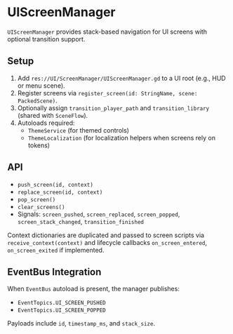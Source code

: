 # UIScreenManager

`UIScreenManager` provides stack-based navigation for UI screens with optional transition support.

## Setup

1. Add `res://UI/ScreenManager/UIScreenManager.gd` to a UI root (e.g., HUD or menu scene).
2. Register screens via `register_screen(id: StringName, scene: PackedScene)`.
3. Optionally assign `transition_player_path` and `transition_library` (shared with `SceneFlow`).
4. Autoloads required:
   - `ThemeService` (for themed controls)
   - `ThemeLocalization` (for localization helpers when screens rely on tokens)

## API

- `push_screen(id, context)`
- `replace_screen(id, context)`
- `pop_screen()`
- `clear_screens()`
- Signals: `screen_pushed`, `screen_replaced`, `screen_popped`, `screen_stack_changed`, `transition_finished`

Context dictionaries are duplicated and passed to screen scripts via `receive_context(context)` and lifecycle callbacks `on_screen_entered`, `on_screen_exited` if implemented.

## EventBus Integration

When `EventBus` autoload is present, the manager publishes:

- `EventTopics.UI_SCREEN_PUSHED`
- `EventTopics.UI_SCREEN_POPPED`

Payloads include `id`, `timestamp_ms`, and `stack_size`.
